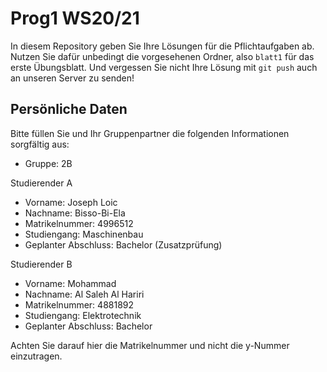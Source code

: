 # Prog1 WS20/21

In diesem Repository geben Sie Ihre Lösungen für die Pflichtaufgaben ab.
Nutzen Sie dafür unbedingt die vorgesehenen Ordner, also `blatt1` für das erste Übungsblatt.
Und vergessen Sie nicht Ihre Lösung mit `git push` auch an unseren Server zu senden!

## Persönliche Daten

Bitte füllen Sie und Ihr Gruppenpartner die folgenden Informationen sorgfältig aus:

- Gruppe: 2B

Studierender A
- Vorname: Joseph Loic
- Nachname: Bisso-Bi-Ela
- Matrikelnummer: 4996512
- Studiengang: Maschinenbau
- Geplanter Abschluss: Bachelor (Zusatzprüfung)

Studierender B
- Vorname: Mohammad
- Nachname: Al Saleh Al Hariri
- Matrikelnummer: 4881892
- Studiengang: Elektrotechnik
- Geplanter Abschluss: Bachelor

Achten Sie darauf hier die Matrikelnummer und nicht die y-Nummer einzutragen.
